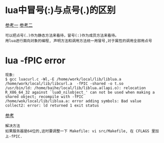 # lua中冒号(:)与点号(.)的区别

[参考一](http://my.oschina.net/lonewolf/blog/173065)
[参考二](http://www.cnblogs.com/youxilua/archive/2011/07/28/2119059.html)

```
可以把点号(.)作为静态方法来看待，冒号(:)作为成员方法来看待。
用lua进行面向对象的编程, 声明方法和调用方法统一用冒号,对于属性的调用全部用点号
```

# lua -fPIC error

```
现象:
$ gcc luacurl.c -Wl,-E /home/work/local/lib/liblua.a /home/work/local/lib/libcurl.a  -fPIC -shared -o t.so
/usr/bin/ld: /home/baihe/local/lib/liblua.a(lapi.o): relocation R_X86_64_32 against `luaO_nilobject_' can not be used when making a shared object; recompile with -fPIC
/home/wok/local/lib/liblua.a: error adding symbols: Bad value
collect2: error: ld returned 1 exit status
```

[参考](http://www.cppblog.com/colorful/archive/2013/04/23/199659.html)

```
解决方法
如果服务器是64位的,这时要调整一下 Makefile: vi src/Makefile, 在 CFLAGS 里加上-fPIC.
```
